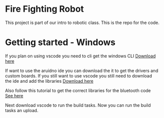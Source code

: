 # Fire Fighting Robot
This project is part of our intro to robotic class. This is the repo for the code.

# Getting started - Windows

If you plan on using vscode you need to cli get the windows CLI
[Download here](https://arduino.github.io/arduino-cli/1.1/installation/#download)

If want to use the aruidno ide you can download the it to get the drivers and custom boards. If you still want to use vscode you still need to download the ide and add the libraries [Download here](https://www.arduino.cc/en/software)

Also follow this tutorial to get the correct libraries for the bluetooth code [See here](https://racheldebarros.com/esp32-projects/connect-your-game-controller-to-an-esp32/)

Next download vscode to run the build tasks. Now you can run the build tasks an upload.